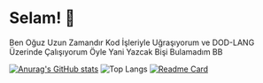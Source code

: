 # Selam! 👋
Ben Oğuz Uzun Zamandır Kod İşleriyle Uğraşıyorum
ve DOD-LANG Üzerinde Çalışıyorum
Öyle Yani Yazcak Bişi Bulamadım BB

[![Anurag's GitHub stats](https://github-readme-stats.vercel.app/api?username=QwertyRcode&show_icons=true&theme=dark&title_color=51c4d3)](https://github.com/QwertyRcode/)
![Top Langs](https://github-readme-stats.vercel.app/api/top-langs/?username=QwertyRcode&layout=compact&theme=dark)
[![Readme Card](https://github-readme-stats.vercel.app/api/pin/?username=QwertyRcode&repo=qwerty-lib&theme=dark)](https://github.com/QwertyRcode/qwerty-lib)
